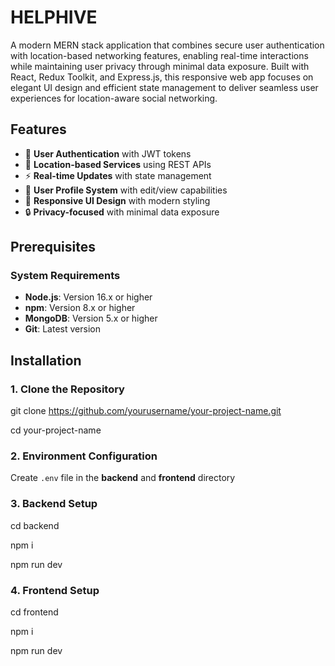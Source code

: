 # HELPHIVE

A modern MERN stack application that combines secure user authentication with location-based networking features, enabling real-time interactions while maintaining user privacy through minimal data exposure.
Built with React, Redux Toolkit, and Express.js, this responsive web app focuses on elegant UI design and efficient state management to deliver seamless user experiences for location-aware social networking.

## Features

- 🔐 **User Authentication** with JWT tokens
- 📍 **Location-based Services** using REST APIs
- ⚡ **Real-time Updates** with state management
- 👤 **User Profile System** with edit/view capabilities
- 🎨 **Responsive UI Design** with modern styling
- 🔒 **Privacy-focused** with minimal data exposure

## Prerequisites

### System Requirements
- **Node.js**: Version 16.x or higher
- **npm**: Version 8.x or higher
- **MongoDB**: Version 5.x or higher
- **Git**: Latest version

## Installation

### 1. Clone the Repository

git clone https://github.com/yourusername/your-project-name.git 

cd your-project-name


### 2. Environment Configuration

Create `.env` file in the **backend** and **frontend** directory


### 3. Backend Setup

cd backend

npm i

npm run dev


### 4. Frontend Setup

cd frontend

npm i

npm run dev




